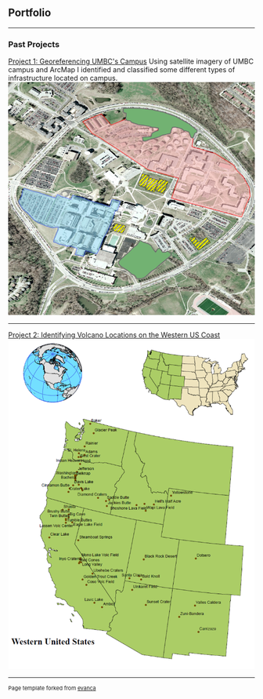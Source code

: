 ## Portfolio

---

### Past Projects

[Project 1: Georeferencing UMBC's Campus](/projects/project1.md)
Using satellite imagery of UMBC campus and ArcMap I identified and classified some different types of infrastructure located on campus. 
<img src="images/L2P2_thumb.png?raw=true"/>

---
[Project 2: Identifying Volcano Locations on the Western US Coast ](/)
<img src="images/P4_thumb.PNG?raw=true"/>


---
<p style="font-size:11px">Page template forked from <a href="https://github.com/evanca/quick-portfolio">evanca</a></p>
<!-- Remove above link if you don't want to attibute -->
